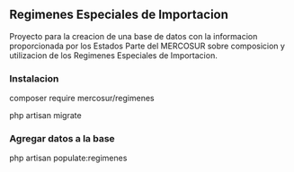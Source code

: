 ## Regimenes Especiales de Importacion

Proyecto para la creacion de una base de datos con la informacion proporcionada por los Estados Parte del MERCOSUR sobre composicion y utilizacion de los Regimenes Especiales de Importacion.

### Instalacion

composer require mercosur/regimenes

php artisan migrate

### Agregar datos a la base

php artisan populate:regimenes